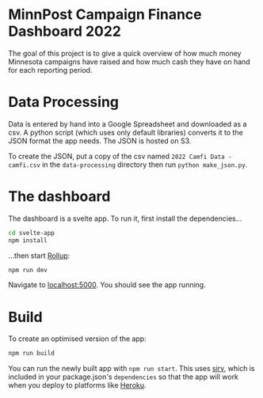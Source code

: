 # MinnPost Campaign Finance Dashboard 2022

The goal of this project is to give a quick overview of how much money Minnesota campaigns have raised and how much cash they have on hand 
for each reporting period. 

# Data Processing

Data is entered by hand into a Google Spreadsheet and downloaded as a csv. A python script (which uses only default libraries) converts it to
the JSON format the app needs. The JSON is hosted on S3.

To create the JSON, put a copy of the csv named `2022 Camfi Data - camfi.csv` in the `data-processing` directory then run `python make_json.py`.

# The dashboard

The dashboard is a svelte app. To run it, first install the dependencies...

```bash
cd svelte-app
npm install
```

...then start [Rollup](https://rollupjs.org):

```bash
npm run dev
```

Navigate to [localhost:5000](http://localhost:5000). You should see the app running. 

# Build

To create an optimised version of the app:

```bash
npm run build
```

You can run the newly built app with `npm run start`. This uses [sirv](https://github.com/lukeed/sirv), which is included in your package.json's `dependencies` so that the app will work when you deploy to platforms like [Heroku](https://heroku.com).
